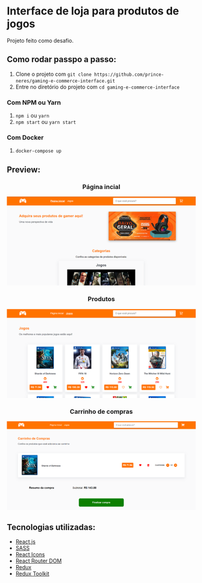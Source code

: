 # Interface de loja para produtos de jogos
Projeto feito como desafio.

## Como rodar passpo a passo:
1. Clone o projeto com `git clone https://github.com/prince-neres/gaming-e-commerce-interface.git`
2. Entre no diretório do projeto com `cd gaming-e-commerce-interface `

### Com NPM ou Yarn
1. `npm i` ou `yarn`
2. `npm start` ou `yarn start`

### Com Docker
1. `docker-compose up`

## Preview:
<h3 align="center">Página incial</h3>
<div align="center">
  <img src="src/assets/previews/home.png" >
</div>

<h3 align="center">Produtos</h3>
<div align="center">
  <img src="src/assets/previews/products.png" >
</div>

<h3 align="center">Carrinho de compras</h3>
<div align="center">
  <img src="src/assets/previews/cart.png" >
</div> 

## Tecnologias utilizadas:
* [React.js](https://pt-br.reactjs.org/)
* [SASS](https://sass-lang.com/)
* [React Icons](https://react-icons.github.io/react-icons/)
* [React Router DOM](https://reactrouter.com/en/main/start/overview)
* [Redux](https://redux.js.org/)
* [Redux Toolkit](https://redux-toolkit.js.org/)
